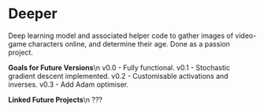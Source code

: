 # Deeper
Deep learning model and associated helper code to gather images of video-game characters online, and determine their age. Done as a passion project.

**Goals for Future Versions**\n
v0.0 - Fully functional.
v0.1 - Stochastic gradient descent implemented.
v0.2 - Customisable activations and inverses.
v0.3 - Add Adam optimiser.

**Linked Future Projects**\n
???
